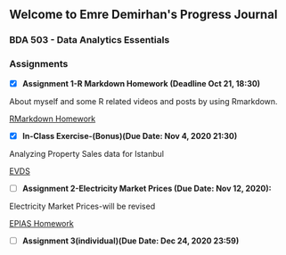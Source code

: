 
## Welcome to Emre Demirhan's Progress Journal
### BDA 503 - Data Analytics Essentials

### Assignments
- [x] **Assignment 1-R Markdown Homework (Deadline Oct 21, 18:30)**  

About myself and some R related videos and posts by using Rmarkdown. 

[RMarkdown Homework](https://pjournal.github.io/mef04-demirhanemre/Assignment-W1.html)

- [x] **In-Class Exercise-(Bonus)(Due Date: Nov 4, 2020 21:30)** 

Analyzing Property Sales data for Istanbul 

[EVDS](https://github.com/pjournal/mef04-demirhanemre/blob/gh-pages/3Jan21_EVDS_Data_R.html)

- [ ] **Assignment 2-Electricity Market Prices (Due Date: Nov 12, 2020):** 

Electricity Market Prices-will be revised

[EPIAS Homework](https://pjournal.github.io/mef04-demirhanemre/EPIAS_ED_2330.html)

- [ ] **Assignment 3(individual)(Due Date: Dec 24, 2020 23:59)**
